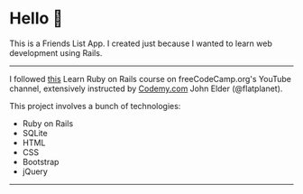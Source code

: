 # Hello 👋
This is a Friends List App. I created just because I wanted to learn web development using Rails.

---

I followed [this](https://youtu.be/fmyvWz5TUWg) Learn Ruby on Rails course on freeCodeCamp.org's YouTube channel, extensively instructed by [Codemy.com](http://Codemy.com) John Elder (@flatplanet).


This project involves a bunch of technologies:
* Ruby on Rails
* SQLite
* HTML
* CSS
* Bootstrap
* jQuery

---
